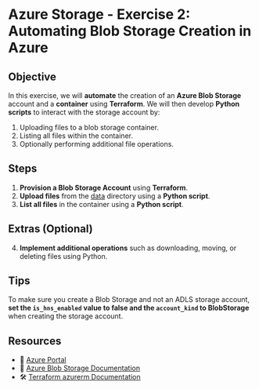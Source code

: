 # **Azure Storage - Exercise 2: Automating Blob Storage Creation in Azure**

## **Objective**  

In this exercise, we will **automate** the creation of an **Azure Blob Storage** account and a **container** using **Terraform**. We will then develop **Python scripts** to interact with the storage account by:  

1. Uploading files to a blob storage container.  
2. Listing all files within the container.  
3. Optionally performing additional file operations.  

## **Steps**  

1. **Provision a Blob Storage Account** using **Terraform**.  
2. **Upload files** from the [data](./data/) directory using a **Python script**.  
3. **List all files** in the container using a **Python script**.  

## **Extras (Optional)**  

4. **Implement additional operations** such as downloading, moving, or deleting files using Python.  

## **Tips**

To make sure you create a Blob Storage and not an ADLS storage account, **set the `is_hns_enabled` value to false and the `account_kind` to BlobStorage** when creating the storage account.

## **Resources**  

- 📌 [Azure Portal](https://portal.azure.com)  
- 📖 [Azure Blob Storage Documentation](https://learn.microsoft.com/en-us/azure/storage/blobs/)
- 🛠 [Terraform azurerm Documentation](https://registry.terraform.io/providers/hashicorp/azurerm/latest/docs)